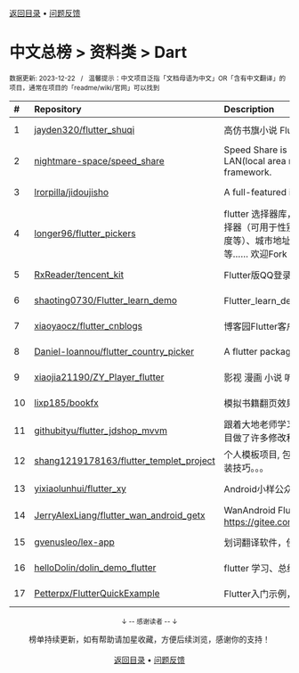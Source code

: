 <a href="https://github.com/GrowingGit/GitHub-Chinese-Top-Charts#github中文排行榜">返回目录</a> • <a href="/content/docs/feedback.md">问题反馈</a>

# 中文总榜 > 资料类 > Dart
<sub>数据更新: 2023-12-22&nbsp;&nbsp;&nbsp;/&nbsp;&nbsp;&nbsp;温馨提示：中文项目泛指「文档母语为中文」OR「含有中文翻译」的项目，通常在项目的「readme/wiki/官网」可以找到</sub>

|#|Repository|Description|Stars|Updated|
|:-|:-|:-|:-|:-|
|1|[jayden320/flutter_shuqi](https://github.com/jayden320/flutter_shuqi)|高仿书旗小说 Flutter版，支持iOS、Android|2617|2023-12-18|
|2|[nightmare-space/speed_share](https://github.com/nightmare-space/speed_share)|Speed Share is a highly available file sharing terminal on LAN(local area network) like airdrop developed by flutter framework.|775|2023-11-30|
|3|[lrorpilla/jidoujisho](https://github.com/lrorpilla/jidoujisho)|A full-featured immersion language learning suite for mobile.|634|2023-10-05|
|4|[longer96/flutter_pickers](https://github.com/longer96/flutter_pickers)|flutter 选择器库，包括日期及时间选择器（可设置范围）、单项选择器（可用于性别、民族、学历、星座、年龄、身高、体重、温度等）、城市地址选择器（分省级、地级及县级）、多项选择器等…… 欢迎Fork & pr贡献您的代码，大家共同学习|265|2023-11-29|
|5|[RxReader/tencent_kit](https://github.com/RxReader/tencent_kit)|Flutter版QQ登录/分享|230|2023-09-12|
|6|[shaoting0730/Flutter_learn_demo](https://github.com/shaoting0730/Flutter_learn_demo)|Flutter_learn_demo  Flutter学习历程|177|2023-12-21|
|7|[xiaoyaocz/flutter_cnblogs](https://github.com/xiaoyaocz/flutter_cnblogs)|博客园Flutter客户端|99|2023-12-07|
|8|[Daniel-Ioannou/flutter_country_picker](https://github.com/Daniel-Ioannou/flutter_country_picker)|A flutter package to select a country from a list of countries.|96|2023-12-21|
|9|[xiaojia21190/ZY_Player_flutter](https://github.com/xiaojia21190/ZY_Player_flutter)|影视 漫画 小说 听书 |61|2023-11-30|
|10|[lixp185/bookfx](https://github.com/lixp185/bookfx)|模拟书籍翻页效果|51|2023-12-07|
|11|[githubityu/flutter_jdshop_mvvm](https://github.com/githubityu/flutter_jdshop_mvvm)|跟着大地老师学习的,模仿京东的一个实战项目，但是根据实际项目做了许多修改和优化|49|2023-07-11|
|12|[shang1219178163/flutter_templet_project](https://github.com/shang1219178163/flutter_templet_project)| 个人模板项目, 包含组件使用示例、自定义组件封装、代码优化封装技巧。。。|27|2023-12-21|
|13|[yixiaolunhui/flutter_xy](https://github.com/yixiaolunhui/flutter_xy)|Android小样公众号对应Flutter的demo集合|19|2023-10-23|
|14|[JerryAlexLiang/flutter_wan_android_getx](https://github.com/JerryAlexLiang/flutter_wan_android_getx)|WanAndroid Flutter版 基于GetX ，欢迎互相交流学习， Gitee：https://gitee.com/JerryAlexLiang/flutter_wan_android_getx.git|11|2023-08-25|
|15|[gvenusleo/lex-app](https://github.com/gvenusleo/lex-app)|划词翻译软件，使用 Flutter 开发，支持多个翻译模型|9|2023-12-18|
|16|[helloDolin/dolin_demo_flutter](https://github.com/helloDolin/dolin_demo_flutter)|flutter 学习、总结、提高|8|2023-12-20|
|17|[Petterpx/FlutterQuickExample](https://github.com/Petterpx/FlutterQuickExample)|Flutter入门示例，对照着Flutter实战书籍写的一个demo。|5|2023-09-11|

<div align="center">
    <p><sub>↓ -- 感谢读者 -- ↓</sub></p>
    榜单持续更新，如有帮助请加星收藏，方便后续浏览，感谢你的支持！
</div>

<br/>

<div align="center"><a href="https://github.com/GrowingGit/GitHub-Chinese-Top-Charts#github中文排行榜">返回目录</a> • <a href="/content/docs/feedback.md">问题反馈</a></div>
